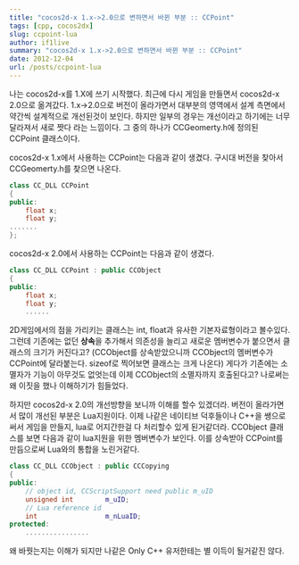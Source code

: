 ```yaml
---
title: "cocos2d-x 1.x->2.0으로 변하면서 바뀐 부분 :: CCPoint"
tags: [cpp, cocos2dx]
slug: ccpoint-lua
author: if1live
summary: "cocos2d-x 1.x->2.0으로 변하면서 바뀐 부분 :: CCPoint"
date: 2012-12-04
url: /posts/ccpoint-lua
---
```


나는 cocos2d-x를 1.X에 쓰기 시작했다. 최근에 다시 게임을 만들면서 cocos2d-x 2.0으로 옮겨갔다. 1.x->2.0으로 버전이 올라가면서 대부분의 영역에서 설계 측면에서 약간씩 설계적으로 개선된것이 보인다. 하지만 일부의 경우는 개선이라고 하기에는 너무 달라져서 새로 짯다 라는 느낌이다. 그 중의 하나가 CCGeomerty.h에 정의된 CCPoint 클래스이다. 

cocos2d-x 1.x에서 사용하는 CCPoint는 다음과 같이 생겼다. 구시대 버전을 찾아서 CCGeomerty.h를 찾으면 나온다.

```cpp
class CC_DLL CCPoint
{
public:
	float x;
	float y;
.......
};
```

cocos2d-x 2.0에서 사용하는 CCPoint는 다음과 같이 생겼다.
```cpp
class CC_DLL CCPoint : public CCObject
{
public:
    float x;
    float y;
    ......
```

2D게임에서의 점을 가리키는 클래스는 int, float과 유사한 기본자료형이라고 볼수있다. 그런데 기존에는 없던 **상속**을 추가해서 의존성을 늘리고 새로운 멤버변수가 붙으면서 클래스의 크기가 커진다고? (CCObject를 상속받았으니까 CCObject의 멤버변수가 CCPoint에 달라붙는다. sizeof로 찍어보면 클래스는 크게 나온다) 게다가 기존에는 소멸자가 기능이 아무것도 없엇는데 이제 CCObject의 소멸자까지 호출된다고? 나로써는 왜 이짓을 했나 이해하기가 힘들었다. 

<!--adsense-->

하지만 cocos2d-x 2.0의 개선방향을 보니까 이해를 할수 있겠더라. 버전이 올라가면서 많이 개선된 부분은 Lua지원이다. 이제 나같은 네이티브 덕후들이나 C++을 쌩으로 써서 게임을 만들지, lua로 어지간한걸 다 처리할수 있게 된거같더라. CCObject 클래스를 보면 다음과 같이 lua지원을 위한 멤버변수가 보인다. 이를 상속받아 CCPoint를 만듬으로써 Lua와의 통합을 노린거같다.
```cpp
class CC_DLL CCObject : public CCCopying
{
public:
    // object id, CCScriptSupport need public m_uID
    unsigned int		m_uID;
    // Lua reference id
    int                 m_nLuaID;
protected:
    ................
```

왜 바꿧는지는 이해가 되지만 나같은 Only C++ 유저한테는 별 이득이 될거같진 않다.
